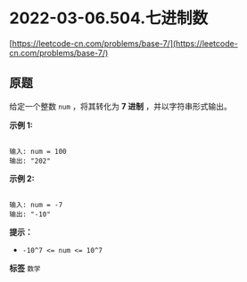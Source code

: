 # 2022-03-06.504.七进制数
[https://leetcode-cn.com/problems/base-7/](https://leetcode-cn.com/problems/base-7/)
## 原题
给定一个整数 `num` ，将其转化为 **7 进制** ，并以字符串形式输出。

 

 **示例 1:** 

```

输入: num = 100
输出: "202"

```
 **示例 2:** 

```

输入: num = -7
输出: "-10"

```
 

 **提示：** 
-  `-10^7 <= num <= 10^7` 
 
**标签**
`数学` 


##
```go

```
>
